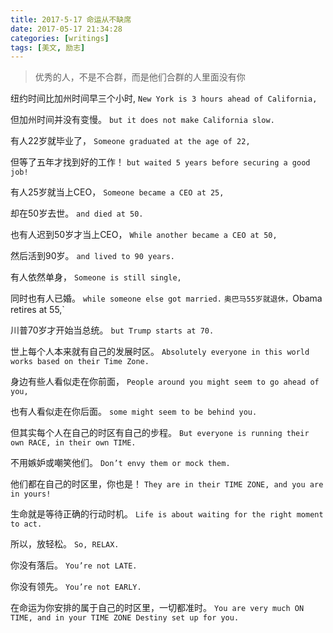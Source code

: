 ```yaml
---
title: 2017-5-17 命运从不缺席
date: 2017-05-17 21:34:28
categories: [writings]
tags: [美文, 励志]
---
```

<blockquote class="blockquote-center">优秀的人，不是不合群，而是他们合群的人里面没有你</blockquote>


纽约时间比加州时间早三个小时,
`New York is 3 hours ahead of California,`

但加州时间并没有变慢。
`but it does not make California slow.`

有人22岁就毕业了，
`Someone graduated at the age of 22,`

但等了五年才找到好的工作！
`but waited 5 years before securing a good job!`
<!-- more -->

有人25岁就当上CEO，
`Someone became a CEO at 25,`

却在50岁去世。
`and died at 50.`

也有人迟到50岁才当上CEO，
`While another became a CEO at 50,`

然后活到90岁。
`and lived to 90 years.`

有人依然单身，
`Someone is still single,`

同时也有人已婚。
`while someone else got married.`
`
奥巴马55岁就退休，
`Obama retires at 55,`

川普70岁才开始当总统。
`but Trump starts at 70.`

世上每个人本来就有自己的发展时区。
`Absolutely everyone in this world works based on their Time Zone.`

身边有些人看似走在你前面，
`People around you might seem to go ahead of you,`

也有人看似走在你后面。
`some might seem to be behind you.`

但其实每个人在自己的时区有自己的步程。
`But everyone is running their own RACE, in their own TIME.`

不用嫉妒或嘲笑他们。
`Don’t envy them or mock them.`

他们都在自己的时区里，你也是！
`They are in their TIME ZONE, and you are in yours!`

生命就是等待正确的行动时机。
`Life is about waiting for the right moment to act.`

所以，放轻松。
`So, RELAX.`

你没有落后。
`You’re not LATE.`

你没有领先。
`You’re not EARLY.`

在命运为你安排的属于自己的时区里，一切都准时。
`You are very much ON TIME, and in your TIME ZONE Destiny set up for you.`
